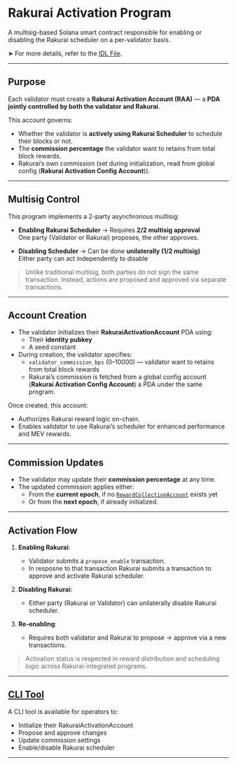# Rakurai Activation Program

A multisig-based Solana smart contract responsible for enabling or disabling the Rakurai scheduler on a per-validator basis.

➤ For more details, refer to the [IDL File](./idl/rakurai_activation.json).

---

## Purpose

Each validator must create a **Rakurai Activation Account (RAA)** — a **PDA jointly controlled by both the validator and Rakurai**.

This account governs:
- Whether the validator is **actively using Rakurai Scheduler** to schedule their blocks or not.
- The **commission percentage** the validator want to retains from total block rewards.
- Rakurai’s own commission (set during initialization, read from global config (**Rakurai Activation Config Account**)).

---

## Multisig Control

This program implements a 2-party asynchronous multisig:

- **Enabling Rakurai Scheduler** → Requires **2/2 multisig approval**  
  One party (Validator or Rakurai) proposes, the other approves.
  
- **Disabling Scheduler** → Can be done **unilaterally (1/2 multisig)**  
  Either party can act independently to disable

> Unlike traditional multisig, both parties do not sign the same transaction. Instead, actions are proposed and approved via separate transactions.
---

## Account Creation

- The validator initializes their **RakuraiActivationAccount** PDA using:
  - Their **identity pubkey**
  - A seed constant
- During creation, the validator specifies:
  - `validator_commission_bps` (0–10000) — validator want to retains from total block rewards
  - Rakurai’s commission is fetched from a global config account (**Rakurai Activation Config Account**) a PDA under the same program.

Once created, this account:
- Authorizes Rakurai reward logic on-chain.
- Enables validator to use Rakurai’s scheduler for enhanced performance and MEV rewards.

---

## Commission Updates

- The validator may update their **commission percentage** at any time.
- The updated commission applies either:
  - From the **current epoch**, if no [`RewardCollectionAccount`](../reward_distribution/README.md) exists yet
  - Or from the **next epoch**, if already initialized.

---

## Activation Flow

1. **Enabling Rakurai**:
   - Validator submits a `propose_enable` transaction.
   - In resposne to that transaction Rakurai submits a transaction to approve and activate Rakurai scheduler.

2. **Disabling Rakurai**:
   - Either party (Rakurai or Validator) can unilaterally disable Rakurai scheduler.

3. **Re-enabling**:
   - Requires both validator and Rakurai to propose -> approve via a new transactions.

> Activation status is respected in reward distribution and scheduling logic across Rakurai-integrated programs.

---

## [CLI Tool](../../cli/README.md)

A CLI tool is available for operators to:
- Initialize their RakuraiActivationAccount
- Propose and approve changes
- Update commission settings
- Enable/disable Rakurai scheduler

---
